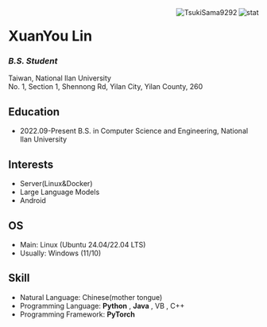 <img align="right" src="https://github-readme-stats.vercel.app/api?username=TsukiSama9292&show_icons=true&theme=transparent&hide_title=true&hide_rank=true" alt="stat" />
<img align="right" src="https://komarev.com/ghpvc/?username=TsukiSama9292" alt="TsukiSama9292" />

# XuanYou Lin
### *B.S. Student*
Taiwan, National Ilan University  
No. 1, Section 1, Shennong Rd, Yilan City, Yilan County, 260
## Education
+ 2022.09-Present B.S. in Computer Science and Engineering, National Ilan University
## Interests
+ Server(Linux&Docker)
+ Large Language Models
+ Android
## OS
+ Main: Linux (Ubuntu 24.04/22.04 LTS)
+ Usually: Windows (11/10) 
## Skill
+ Natural Language: Chinese(mother tongue)
+ Programming Language: **Python** , **Java** , VB , C++
+ Programming Framework: **PyTorch**
